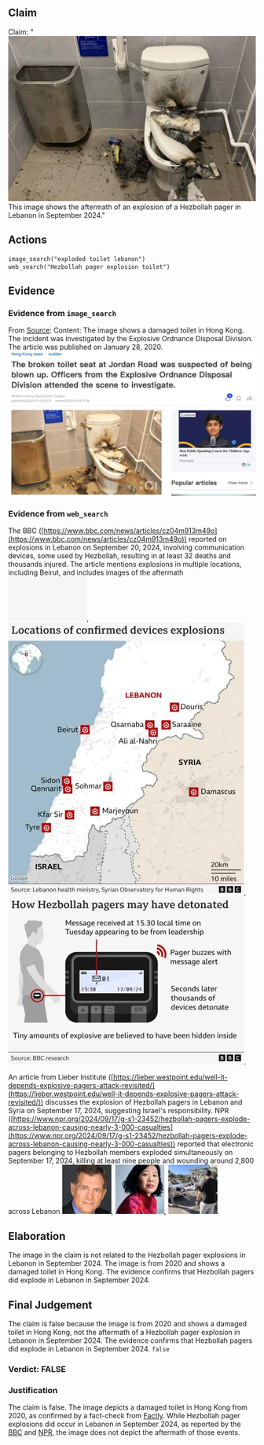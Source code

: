 ## Claim
Claim: "![image 12](media/14.jpg) This image shows the aftermath of an explosion of a Hezbollah pager in Lebanon in September 2024."

## Actions
```
image_search("exploded toilet lebanon")
web_search("Hezbollah pager explosion toilet")
```

## Evidence
### Evidence from `image_search`
From [Source](https://factly.in/an-old-image-from-2020-of-a-damaged-toilet-in-hong-kong-is-falsely-shared-as-a-recent-hezbollah-incident-in-lebanon/): 
Content: The image shows a damaged toilet in Hong Kong. The incident was investigated by the Explosive Ordnance Disposal Division. The article was published on January 28, 2020. ![image 10089](media/2025-08-30_06-57-1756537059-046569.jpg)


### Evidence from `web_search`
The BBC ([https://www.bbc.com/news/articles/cz04m913m49o](https://www.bbc.com/news/articles/cz04m913m49o)) reported on explosions in Lebanon on September 20, 2024, involving communication devices, some used by Hezbollah, resulting in at least 32 deaths and thousands injured. The article mentions explosions in multiple locations, including Beirut, and includes images of the aftermath ![image 10090](media/2025-08-30_06-57-1756537066-276159.jpg), ![image 10093](media/2025-08-30_06-57-1756537067-371742.jpg), ![image 10091](media/2025-08-30_06-57-1756537066-607551.jpg).

An article from Lieber Institute ([https://lieber.westpoint.edu/well-it-depends-explosive-pagers-attack-revisited/](https://lieber.westpoint.edu/well-it-depends-explosive-pagers-attack-revisited/)) discusses the explosion of Hezbollah pagers in Lebanon and Syria on September 17, 2024, suggesting Israel's responsibility. NPR ([https://www.npr.org/2024/09/17/g-s1-23452/hezbollah-pagers-explode-across-lebanon-causing-nearly-3-000-casualties](https://www.npr.org/2024/09/17/g-s1-23452/hezbollah-pagers-explode-across-lebanon-causing-nearly-3-000-casualties)) reported that electronic pagers belonging to Hezbollah members exploded simultaneously on September 17, 2024, killing at least nine people and wounding around 2,800 across Lebanon ![image 10095](media/2025-08-30_06-58-1756537095-164837.jpg), ![image 10096](media/2025-08-30_06-58-1756537095-687839.jpg), ![image 10098](media/2025-08-30_06-58-1756537097-994484.jpg).


## Elaboration
The image in the claim is not related to the Hezbollah pager explosions in Lebanon in September 2024. The image is from 2020 and shows a damaged toilet in Hong Kong. The evidence confirms that Hezbollah pagers did explode in Lebanon in September 2024.


## Final Judgement
The claim is false because the image is from 2020 and shows a damaged toilet in Hong Kong, not the aftermath of a Hezbollah pager explosion in Lebanon in September 2024. The evidence confirms that Hezbollah pagers did explode in Lebanon in September 2024. `false`

### Verdict: FALSE

### Justification
The claim is false. The image depicts a damaged toilet in Hong Kong from 2020, as confirmed by a fact-check from [Factly](https://factly.in/an-old-image-from-2020-of-a-damaged-toilet-in-hong-kong-is-falsely-shared-as-a-recent-hezbollah-incident-in-lebanon/). While Hezbollah pager explosions did occur in Lebanon in September 2024, as reported by the [BBC](https://www.bbc.com/news/articles/cz04m913m49o) and [NPR](https://www.npr.org/2024/09/17/g-s1-23452/hezbollah-pagers-explode-across-lebanon-causing-nearly-3-000-casualties), the image does not depict the aftermath of those events.

